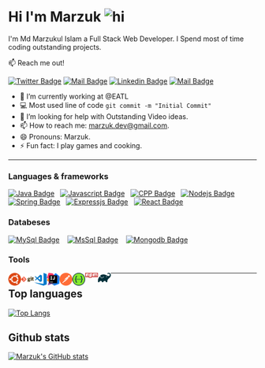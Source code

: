 # **Hi I'm Marzuk <img src="https://user-images.githubusercontent.com/1303154/88677602-1635ba80-d120-11ea-84d8-d263ba5fc3c0.gif" width="28px" alt="hi">**

I'm Md Marzukul Islam a Full Stack Web Developer. I Spend most of time coding outstanding projects.

:mailbox: Reach me out!

[![Twitter Badge](https://img.shields.io/badge/-@Marzuk-1ca0f1?style=flat&labelColor=1ca0f1&logo=twitter&logoColor=white&link=https://twitter.com/m4rzuk16)](https://twitter.com/m4rzuk16)
[![Mail Badge](https://img.shields.io/badge/-Marzuk-c0392b?style=flat&labelColor=c0392b&logo=gmail&logoColor=white)](mailto:marzuk.dev@gmail.com)
[![Linkedin Badge](https://img.shields.io/badge/-Marzuk-0e76a8?style=flat&labelColor=0e76a8&logo=linkedin&logoColor=white)](https://www.linkedin.com/in/marzuk16/)
 [![Mail Badge](https://img.shields.io/badge/-@marzuk-e84393?style=flat&labelColor=e84393&logo=instagram&logoColor=white)](https://instagram.com/marzuk16)

<!-- TODO: Add last video link -->

- 🔭 I’m currently working at @EATL
- :computer: Most used line of code `git commit -m "Initial Commit"`
- 🤔 I’m looking for help with Outstanding Video ideas.
- 📫 How to reach me: marzuk.dev@gmail.com.
- 😄 Pronouns: Marzuk.
- ⚡ Fun fact: I play games and cooking.
  
---

### **Languages & frameworks**

<!-- TODO: Make technologies links takes you to repositories -->

[![Java Badge](https://img.shields.io/badge/-java-32a852?style=for-the-badge&labelColor=black&logo=java&logoColor=32a852)](#) &nbsp;
[![Javascript Badge](https://img.shields.io/badge/-Javascript-F0DB4F?style=for-the-badge&labelColor=black&logo=javascript&logoColor=F0DB4F)](#) &nbsp;
[![CPP Badge](https://img.shields.io/badge/-cpp-007acc?style=for-the-badge&labelColor=black&logo=cplusplus&logoColor=007acc)](#) &nbsp;
[![Nodejs Badge](https://img.shields.io/badge/-Nodejs-3C873A?style=for-the-badge&labelColor=black&logo=node.js&logoColor=3C873A)](#) &nbsp;
[![Spring Badge](https://img.shields.io/badge/-springboot-e535ab?style=for-the-badge&labelColor=black&logo=spring.js&logoColor=e535ab)](#) &nbsp;
[![Expressjs Badge](https://img.shields.io/badge/-Express-61DBFB?style=for-the-badge&labelColor=black&logo=express&logoColor=61DBFB)](#) &nbsp;
[![React Badge](https://img.shields.io/badge/-React-1e339e?style=for-the-badge&labelColor=black&logo=react&logoColor=1e339e)](#)


### **Databeses**

[![MySql Badge](https://img.shields.io/badge/-mysql-b08100?style=for-the-badge&labelColor=black&logo=mysql&logoColor=b08100)](#) &nbsp;&nbsp;
[![MsSql Badge](https://img.shields.io/badge/-mssql-cdd1c9?style=for-the-badge&labelColor=black&logo=mysql&logoColor=ffffff)](#) &nbsp;&nbsp;
[![Mongodb Badge](https://img.shields.io/badge/-mongodb-279c0c?style=for-the-badge&labelColor=black&logo=mongodb&logoColor=40e609)](#) &nbsp;&nbsp;


### **Tools**


<img align="left" alt="ubuntu" width="26px" src="/images/tools/ubuntu.png" />
<img align="left" alt="Git" width="26px" src="/images/tools/git.png" />
<img align="left" alt="Visual Studio Code" width="26px" src="/images/tools/visualstudiocode.png" />
<img align="left" alt="Intellij" width="26px" src="/images/tools/intellijidea.png" />
<img align="left" alt="Postman" width="26px" src="/images/tools/postman.png" />
<img align="left" alt="Swaggerui" width="26px" src="/images/tools/swaggerui.png" />
<img align="left" alt="npm" width="26px" src="/images/tools/npm.png" />
<img align="left" alt="gradle" width="26px" src="/images/tools/gradle.png" />

---

## Top languages

[![Top Langs](https://github-readme-stats.vercel.app/api/top-langs/?username=marzuk16&layout=compact&theme=tokyonight&langs_count=6)](https://github.com/marzuk16)


<!-- ### Profile visits

![visitors](https://visitor-badge.glitch.me/badge?page_id=marzuk16.marzuk16) -->

## **Github stats**

[![Marzuk's GitHub stats](https://github-readme-stats.vercel.app/api?username=marzuk16&show_icons=true&hide=contribs,prs&theme=tokyonight)](https://github.com/marzuk16/marzuk16)
